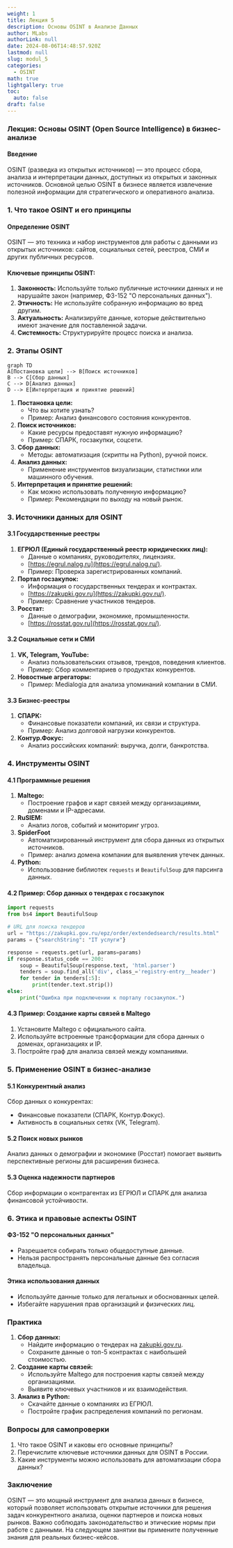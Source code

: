 ```yaml
---
weight: 1
title: Лекция 5
description: Основы OSINT в Анализе Данных
author: MLabs
authorLink: null
date: 2024-08-06T14:48:57.920Z
lastmod: null
slug: modul_5
categories:
  - OSINT
math: true
lightgallery: true
toc:
  auto: false
draft: false
---
```


### **Лекция: Основы OSINT (Open Source Intelligence) в бизнес-анализе**

#### **Введение**

OSINT (разведка из открытых источников) — это процесс сбора, анализа и интерпретации данных, доступных из открытых и законных источников. Основной целью OSINT в бизнесе является извлечение полезной информации для стратегического и оперативного анализа.

### **1. Что такое OSINT и его принципы**

#### **Определение OSINT**

OSINT — это техника и набор инструментов для работы с данными из открытых источников: сайтов, социальных сетей, реестров, СМИ и других публичных ресурсов.

#### **Ключевые принципы OSINT:**

1. **Законность:** Используйте только публичные источники данных и не нарушайте закон (например, ФЗ-152 "О персональных данных").
2. **Этичность:** Не используйте собранную информацию во вред другим.
3. **Актуальность:** Анализируйте данные, которые действительно имеют значение для поставленной задачи.
4. **Системность:** Структурируйте процесс поиска и анализа.

### **2. Этапы OSINT**

```mermaid
graph TD
A[Постановка цели] --> B[Поиск источников]
B --> C[Сбор данных]
C --> D[Анализ данных]
D --> E[Интерпретация и принятие решений]
```

1. **Постановка цели:**
    - Что вы хотите узнать?
    - Пример: Анализ финансового состояния конкурентов.
2. **Поиск источников:**
    - Какие ресурсы предоставят нужную информацию?
    - Пример: СПАРК, госзакупки, соцсети.
3. **Сбор данных:**
    - Методы: автоматизация (скрипты на Python), ручной поиск.
4. **Анализ данных:**
    - Применение инструментов визуализации, статистики или машинного обучения.
5. **Интерпретация и принятие решений:**
    - Как можно использовать полученную информацию?
    - Пример: Рекомендации по выходу на новый рынок.

### **3. Источники данных для OSINT**

#### **3.1 Государственные реестры**

1. **ЕГРЮЛ (Единый государственный реестр юридических лиц):**
    - Данные о компаниях, руководителях, лицензиях.
    - [https://egrul.nalog.ru](https://egrul.nalog.ru/).
    - Пример: Проверка зарегистрированных компаний.
2. **Портал госзакупок:**
    - Информация о государственных тендерах и контрактах.
    - [https://zakupki.gov.ru](https://zakupki.gov.ru/).
    - Пример: Сравнение участников тендеров.
3. **Росстат:**
    - Данные о демографии, экономике, промышленности.
    - [https://rosstat.gov.ru](https://rosstat.gov.ru/).

#### **3.2 Социальные сети и СМИ**

1. **VK, Telegram, YouTube:**
    - Анализ пользовательских отзывов, трендов, поведения клиентов.
    - Пример: Сбор комментариев о продуктах конкурентов.
2. **Новостные агрегаторы:**
    - Пример: Medialogia для анализа упоминаний компании в СМИ.

#### **3.3 Бизнес-реестры**

1. **СПАРК:**
    - Финансовые показатели компаний, их связи и структура.
    - Пример: Анализ долговой нагрузки конкурентов.
2. **Контур.Фокус:**
    - Анализ российских компаний: выручка, долги, банкротства.

### **4. Инструменты OSINT**

#### **4.1 Программные решения**

1. **Maltego:**
    - Построение графов и карт связей между организациями, доменами и IP-адресами.
2. **RuSIEM:**
    - Анализ логов, событий и мониторинг угроз.
3. **SpiderFoot**
    - Автоматизированный инструмент для сбора данных из открытых источников.
    - Пример: анализ домена компании для выявления утечек данных.
4. **Python:**
    - Использование библиотек `requests` и `BeautifulSoup` для парсинга данных.

#### **4.2 Пример: Сбор данных о тендерах с госзакупок**

```python
import requests
from bs4 import BeautifulSoup

# URL для поиска тендеров
url = "https://zakupki.gov.ru/epz/order/extendedsearch/results.html"
params = {"searchString": "IT услуги"}

response = requests.get(url, params=params)
if response.status_code == 200:
    soup = BeautifulSoup(response.text, 'html.parser')
    tenders = soup.find_all('div', class_='registry-entry__header')
    for tender in tenders[:5]:
        print(tender.text.strip())
else:
    print("Ошибка при подключении к порталу госзакупок.")
```

#### **4.3 Пример: Создание карты связей в Maltego**

1. Установите Maltego с официального сайта.
2. Используйте встроенные трансформации для сбора данных о доменах, организациях и IP.
3. Постройте граф для анализа связей между компаниями.

### **5. Применение OSINT в бизнес-анализе**

#### **5.1 Конкурентный анализ**

Сбор данных о конкурентах:

- Финансовые показатели (СПАРК, Контур.Фокус).
- Активность в социальных сетях (VK, Telegram).

#### **5.2 Поиск новых рынков**

Анализ данных о демографии и экономике (Росстат) помогает выявить перспективные регионы для расширения бизнеса.

#### **5.3 Оценка надежности партнеров**

Сбор информации о контрагентах из ЕГРЮЛ и СПАРК для анализа финансовой устойчивости.

### **6. Этика и правовые аспекты OSINT**

#### **ФЗ-152 "О персональных данных"**

- Разрешается собирать только общедоступные данные.
- Нельзя распространять персональные данные без согласия владельца.

#### **Этика использования данных**

- Используйте данные только для легальных и обоснованных целей.
- Избегайте нарушения прав организаций и физических лиц.

### **Практика**

1. **Сбор данных:**
    - Найдите информацию о тендерах на [zakupki.gov.ru](https://zakupki.gov.ru/).
    - Сохраните данные о топ-5 контрактах с наибольшей стоимостью.
2. **Создание карты связей:**
    - Используйте Maltego для построения карты связей между организациями.
    - Выявите ключевых участников и их взаимодействия.
3. **Анализ в Python:**
    - Скачайте данные о компаниях из ЕГРЮЛ.
    - Постройте график распределения компаний по регионам.

### **Вопросы для самопроверки**

1. Что такое OSINT и каковы его основные принципы?
2. Перечислите ключевые источники данных для OSINT в России.
3. Какие инструменты можно использовать для автоматизации сбора данных?

### **Заключение**

OSINT — это мощный инструмент для анализа данных в бизнесе, который позволяет использовать открытые источники для решения задач конкурентного анализа, оценки партнеров и поиска новых рынков. Важно соблюдать законодательство и этические нормы при работе с данными. На следующем занятии вы примените полученные знания для реальных бизнес-кейсов.